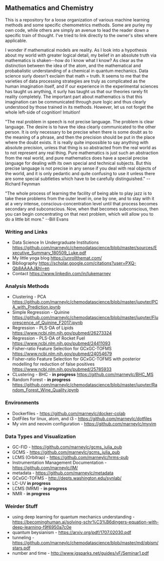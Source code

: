 ## Mathematics and Chemistry
This is a repository for a loose organization of various machine learning methods and some specific chemometrics methods. Some are purley my own code, while others are simply an avenue to lead the reader down a specific train of thought. I've tried to link directly to the owner's sites where applicable.

I wonder if mathematical models are reality. As I look into a hypothesis about my world with greater logical detail, my belief in an absolute truth via mathematics is shaken--how do I know what I know? As clear as the distinction between the idea of the atom, and the mathematical and probabalistic understanding of a chemical in quantum mechanics. Data science surly doesn't exclaim that math = truth. It seems to me that the varieties of data processing strategies are truly as complicated as the human imagination itself, and if our experience in the experimental sciences has taught us anything, it surly has taught us that our theories rarely fit reality completely. The important part about mathematics is that this imagination can be communicated through pure logic and thus clearly understood by those trained in its methods. However, let us not forget the whole left-side of cognition! Intuition!

"The real problem in speech is not precise language. The problem is clear language. The desire is to have the idea clearly communicated to the other person. It is only necessary to be precise when there is some doubt as to the meaning of a phrase, and then the precision should be put in the place where the doubt exists. It is really quite impossible to say anything with absolute precision, unless that thing is so abstracted from the real world as to not represent any real thing. Pure mathematics is just such an abstraction from the real world, and pure mathematics does have a special precise language for dealing with its own special and technical subjects. But this precise language is not precise in any sense if you deal with real objects of the world, and it is only pedantic and quite confusing to use it unless there are some special subtleties which have to be carefully distinguished." --Richard Feynman

"The whole process of learning the facility of being able to play jazz is to take these problems from the outer level in, one by one, and to stay with it at a very intense, conscious-concentration level until that process becomes secondary and subconscious. Now, when that becomes subconscious, then you can begin concentrating on that next problem, which will allow you to do a little bit more." --Bill Evans

### Writing and Links
- Data Science In Undergraduate Institutions 
<https://github.com/marneylc/chemodatascience/blob/master/sources/Executive_Summary_180509_Luke.pdf>
- My little yoga blog
<https://unrollthemat.com/>
- Bibliography
<https://scholar.google.com/citations?user=PXQ-Qb8AAAAJ&hl=en>
- Contact
<https://www.linkedin.com/in/lukemarney>

### Analysis Methods
- Clustering - PCA 
<https://github.com/marneylc/chemodatascience/blob/master/jupyter/PCA_with_Prediction.ipynb>
- Simple Regression - Quinine
<https://github.com/marneylc/chemodatascience/blob/master/jupyter/Fluorescence_of_Quinine_F2017.ipynb>  
- Regression - PLS-DA of Lipids
<https://www.ncbi.nlm.nih.gov/pubmed/26273324>
- Regression - PLS-DA of Rocket Fuel
<https://www.ncbi.nlm.nih.gov/pubmed/24411093>
- Fisher-ratio Feature Selection for GCxGC-TOFMS 
<https://www.ncbi.nlm.nih.gov/pubmed/24054679>
- Fisher-ratio Feature Selection for GCxGC-TOFMS with posterior modelling for reduction of false positives
<https://www.ncbi.nlm.nih.gov/pubmed/25785933>
- CLustering - BHC - **in progress**
<https://github.com/marneylc/BHC_MS>
- Random Forest - **in progress** 
<https://github.com/marneylc/chemodatascience/blob/master/jupyter/Random_Forest_Wine_Quality.ipynb>

### Environments
- Dockerfiles - <https://github.com/marneylc/docker-colab>
- DotFiles for linux, atom, and i3 - <https://github.com/marneylc/dotfiles>
- My vim and neovim configuration - <https://github.com/marneylc/myvim>

### Data Types and Visualization
- GC-FID - <https://github.com/marneylc/gcms_julia_pub>
- GCMS - <https://github.com/marneylc/gcms_julia_pub>
- LCMS (Orbitrap) - <https://github.com/marneylc/hrms-pub>
- Instrumentation Management Documentation - <https://github.com/marneylc/IM/>
- metadata - <https://github.com/marneylc/metadata>
- GCxGC-TOFMS - <http://depts.washington.edu/synlab/>
- LC-UV **in progress**
- LCMS (MRM) - **in progress**
- NMR - **in progress**

### Weirder Stuff
- using deep learning for quantum mechanics understanding - <https://becominghuman.ai/solving-schr%C3%B6dingers-equation-with-deep-learning-f9f6950a7c0e>
- quantum beysianism - <https://arxiv.org/pdf/1707.02030.pdf>
- tunneling - <https://github.com/marneylc/chemodatascience/blob/master/md/qbism/stars.pdf>
- number and time - <http://www.jgsparks.net/guides/vF/Seminar1.pdf>
